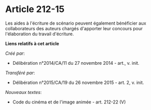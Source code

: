 # Article 212-15

Les aides à l'écriture de scénario peuvent également bénéficier aux collaborateurs des auteurs chargés d'apporter leur
concours pour l'élaboration du travail d'écriture.

**Liens relatifs à cet article**

_Créé par_:

  - Délibération n°2014/CA/11 du 27 novembre 2014 - art., v. init.

_Transféré par_:

  - Délibération n°2015/CA/19 du 26 novembre 2015 - art. 2, v. init.

_Nouveaux textes_:

  - Code du cinéma et de l'image animée - art. 212-22 (V)
